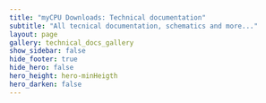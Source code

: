 ```yaml
---
title: "myCPU Downloads: Technical documentation"
subtitle: "All tecnical documentation, schematics and more..."
layout: page
gallery: technical_docs_gallery
show_sidebar: false
hide_footer: true
hide_hero: false
hero_height: hero-minHeigth
hero_darken: false
---
```

